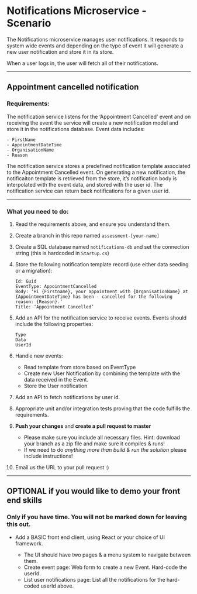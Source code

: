 # Notifications Microservice - Scenario

The Notifications microservice manages user notifications. It responds to system wide events and depending on the type of event it will generate a new user notification and store it in its store. 

When a user logs in, the user will fetch all of their notifications.

---

## Appointment cancelled notification 

### Requirements:
The notification service listens for the ‘Appointment Cancelled’ event and on receiving the event the service will create a new notification model and store it in the notifications database. Event data includes:
```
- FirstName 
- AppointmentDateTime
- OrganisationName 
- Reason
```

The notification service stores a predefined notification template associated to the Appointment Cancelled event. On generating a new notification, the notificaiton template is retrieved from the store, it’s notification body is interpolated with the event data, and stored with the user id.
The notification service can return back notifications for a given user id.

---

### What you need to do:

1. Read the requirements above, and ensure you understand them.

2. Create a branch in this repo named `assessment-[your-name]`

3. Create a SQL database named `notifications-db` and set the connection string (this is hardcoded in `Startup.cs`)

4. Store the following notification template record (use either data seeding or a migration):
    ```
    Id: Guid
    EventType: AppointmentCancelled
    Body: ‘Hi {Firstname}, your appointment with {OrganisationName} at {AppointmentDateTime} has been - cancelled for the following reason: {Reason}.’
    Title: ‘Appointment Cancelled’
    ```

5. Add an API for the notification service to receive events. Events should include the following properties:
    ```
    Type
    Data
    UserId
    ```

6. Handle new events:
    - Read template from store based on EventType
    - Create new User Notification by combining the template with the data received in the Event.
    - Store the User notification

7. Add an API to fetch notifications by user id. 

8. Appropriate unit and/or integration tests proving that the code fulfills the requirements.

9. **Push your changes** and **create a pull request to master**
    - Please make sure you include all necessary files. Hint: download your branch as a zip file and make sure it compiles & runs!
    - If we need to do *anything more than build & run the solution* please include instructions!

10. Email us the URL to your pull request :)

---

## OPTIONAL  if you would like to demo your front end skills
### Only if you have time. You will not be marked down for leaving this out.

- Add a BASIC front end client, using React or your choice of UI framework.

    - The UI should have two pages & a menu system to navigate between them.
    - Create event page: Web form to create a new Event. Hard-code the userId.
    - List user notifications page: List all the notifications for the hard-coded userId above.
